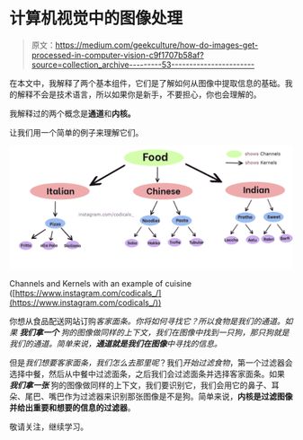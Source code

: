 # 计算机视觉中的图像处理

> 原文：<https://medium.com/geekculture/how-do-images-get-processed-in-computer-vision-c9f1707b58af?source=collection_archive---------53----------------------->

在本文中，我解释了两个基本组件，它们是了解如何从图像中提取信息的基础。我的解释不会是技术语言，所以如果你是新手，不要担心，你也会理解的。

我解释过的两个概念是**通道**和**内核。**

让我们用一个简单的例子来理解它们。

![](img/3ebfaf9c85f62739e58438fc8586102c.png)

Channels and Kernels with an example of cuisine ([https://www.instagram.com/codicals_/](https://www.instagram.com/codicals_/))

你想从食品配送网站订购*客家面条。你将如何寻找它？所以食物是我们的通道。如果 ***我们拿一个*** 狗的图像做同样的上下文，我们在图像中找到一只狗，那只狗就是我们的通道。简单来说，**通道就是我们在图像**中寻找的信息。*

但是*我们想要客家面条，我们怎么去那里呢*？我们*开始过滤食物*，第一个过滤器会选择中餐，然后从中餐中过滤面条，之后我们会过滤面条并选择客家面条。如果 ***我们拿一张*** 狗的图像做同样的上下文，我们要识别它，我们会用它的鼻子、耳朵、尾巴、嘴巴作为过滤器来识别那张图像是不是狗。简单来说，**内核是过滤图像并给出重要和想要的信息的过滤器**。

敬请关注，继续学习。